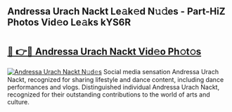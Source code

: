 ## Andressa Urach Nackt Le𝚊k𝚎d N𝚞𝚍es - Part-HiZ Photos Vid𝚎o Le𝚊ks kYS6R

# <h2><a href="http://fb8vy0.evod.top/?m=Andressa+Urach+Nackt">🔗 👉🔴 Andressa Urach Nackt Vid𝚎o Ph𝚘t𝚘s</a></h2>

[![Andressa Urach Nackt N𝚞d𝚎s](https://i.imgur.com/8V9OHl7.gif)](http://fb8vy0.evod.top/?m=Andressa+Urach+Nackt)
Social media sensation Andressa Urach Nackt, recognized for sharing lifestyle and dance content, including dance performances and vlogs. Distinguished individual Andressa Urach Nackt, recognized for their outstanding contributions to the world of arts and culture. 
